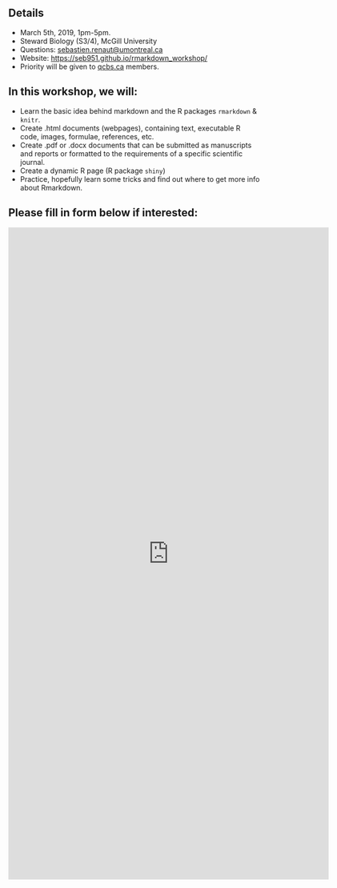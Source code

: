 ## Details    
* March 5th, 2019, 1pm-5pm.    
* Steward Biology (S3/4), McGill University  
* Questions: sebastien.renaut@umontreal.ca  
* Website: https://seb951.github.io/rmarkdown_workshop/   
* Priority will be given to [qcbs.ca](QCBS) members.  

## In this workshop, we will:  
* Learn the basic idea behind markdown and the R packages `rmarkdown` & `knitr`.  
* Create .html documents (webpages), containing text, executable R code, images, formulae, references, etc.  
* Create .pdf or .docx documents that can be submitted as manuscripts and reports or formatted to the requirements of a specific scientific journal.  
* Create a dynamic R page (R package `shiny`)  
* Practice, hopefully learn some tricks and find out where to get more info about Rmarkdown.  

## Please fill in form below if interested:  
<iframe src="https://docs.google.com/forms/d/e/1FAIpQLSestwgIISKpfnv3U6Xiyh-8aZSMKG-Ahrt7BUmSgAMBHCr6Ew/viewform?embedded=true" width="640" height="1303" frameborder="0" marginheight="0" marginwidth="0">Loading...</iframe>
